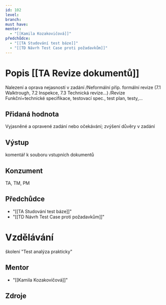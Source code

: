 ```yaml
---
id: 102
level: 
branch: 
must have: 
mentor: 
  - "[[Kamila Kozakovičová]]"
předchůdce: 
  - "[[TA Studování test báze]]"
  - "[[TD Návrh Test Case proti požadavkům]]"
---
```



# Popis [[TA Revize dokumentů]]
Nalezení a oprava nejasností v zadání /Neformální příp. formální revize (7.1 Walktrough, 7.2 Inspekce, 7.3 Technická revize…) /Revize Funkční+technické specifikace, testovací spec., test plan, testy,…

## Přidaná hodnota
Vyjasněné a opravené zadání nebo očekávání; zvýšení důvěry v zadání

## Výstup
komentář k souboru vstupních dokumentů

## Konzument
TA, TM, PM

## Předchůdce

  - "[[TA Studování test báze]]"
  - "[[TD Návrh Test Case proti požadavkům]]"

# Vzdělávání
školení "Test analýza prakticky"

## Mentor

  - "[[Kamila Kozakovičová]]"

## Zdroje